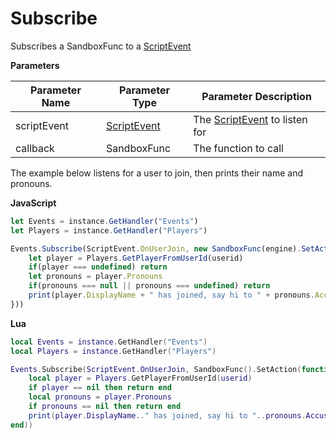 # Subscribe

Subscribes a SandboxFunc to a [ScriptEvent](./../../scriptevent/index.md)

**Parameters**

Parameter Name | Parameter Type | Parameter Description
--- | --- | ---
scriptEvent | [ScriptEvent](./../../scriptevent/index.md) | The [ScriptEvent](./../../scriptevent/index.md) to listen for
callback | SandboxFunc | The function to call

The example below listens for a user to join, then prints their name and pronouns.

**JavaScript**
```js
let Events = instance.GetHandler("Events")
let Players = instance.GetHandler("Players")

Events.Subscribe(ScriptEvent.OnUserJoin, new SandboxFunc(engine).SetAction(userid => {
    let player = Players.GetPlayerFromUserId(userid)
    if(player === undefined) return
    let pronouns = player.Pronouns
    if(pronouns === null || pronouns === undefined) return
    print(player.DisplayName + " has joined, say hi to " + pronouns.AccusativeCase + "!")
}))
```

**Lua**
```lua
local Events = instance.GetHandler("Events")
local Players = instance.GetHandler("Players")

Events.Subscribe(ScriptEvent.OnUserJoin, SandboxFunc().SetAction(function(userid)
    local player = Players.GetPlayerFromUserId(userid)
    if player == nil then return end
    local pronouns = player.Pronouns
    if pronouns == nil then return end
    print(player.DisplayName.." has joined, say hi to "..pronouns.AccusativeCase.."!")
end))
```